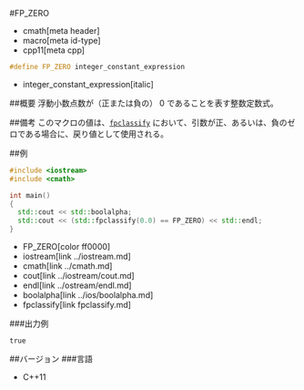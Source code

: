 #FP_ZERO
* cmath[meta header]
* macro[meta id-type]
* cpp11[meta cpp]

```cpp
#define FP_ZERO integer_constant_expression
```
* integer_constant_expression[italic]

##概要
浮動小数点数が（正または負の） 0 であることを表す整数定数式。


##備考
このマクロの値は、[`fpclassify`](fpclassify.md) において、引数が正、あるいは、負のゼロである場合に、戻り値として使用される。


##例
```cpp
#include <iostream>
#include <cmath>

int main()
{
  std::cout << std::boolalpha;
  std::cout << (std::fpclassify(0.0) == FP_ZERO) << std::endl;
}
```
* FP_ZERO[color ff0000]
* iostream[link ../iostream.md]
* cmath[link ../cmath.md]
* cout[link ../iostream/cout.md]
* endl[link ../ostream/endl.md]
* boolalpha[link ../ios/boolalpha.md]
* fpclassify[link fpclassify.md]

###出力例
```
true
```


##バージョン
###言語
- C++11
